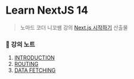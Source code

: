 # Learn NextJS 14
> 노마드 코더 니꼬쌤 강의 [Next.js 시작하기](https://nomadcoders.co/nextjs-for-beginners/lobby) 산출물

### 📖 강의 노트
1. [INTRODUCTION](notes/1_introduction.md)
2. [ROUTING](notes/2_routing.md)
3. [DATA FETCHING](notes/3_data_fetching.md)
